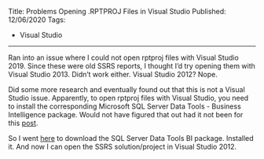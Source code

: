 Title: Problems Opening .RPTPROJ Files in Visual Studio
Published: 12/06/2020
Tags:
   - Visual Studio
---

Ran into an issue where I could not open rptproj files with Visual Studio 2019. Since these were old SSRS reports, I thought I’d try opening them with Visual Studio 2013. Didn’t work either. Visual Studio 2012? Nope.

Did some more research and eventually found out that this is not a Visual Studio issue. Apparently, to open rptproj files with Visual Studio, you need to install the corresponding Microsoft SQL Server Data Tools - Business Intelligence package. Would not have figured that out had it not been for this [post](https://www.spiria.com/en/blog/web-applications/visual-studio-does-not-recognize-rptproj-files/#:~:text=%27YourProject.rptproj%27%20cannot%20be%20opened%20because%20its%20project%20type,a%20version%20that%20supports%20this%20type%20of%20project.).

So I went [here](https://www.microsoft.com/en-in/download/details.aspx?id=36843) to download the SQL Server Data Tools BI package. Installed it. And now I can open the SSRS solution/project in Visual Studio 2012.